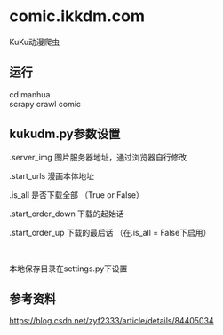 # comic.ikkdm.com
KuKu动漫爬虫

## 运行 
cd manhua  
scrapy crawl comic

## kukudm.py参数设置
.server_img 图片服务器地址，通过浏览器自行修改

.start_urls 漫画本体地址

.is_all 是否下载全部 （True or False）

.start_order_down 下载的起始话

.start_order_up 下载的最后话 （在.is_all = False下启用）

<br>

本地保存目录在settings.py下设置

## 参考资料
https://blog.csdn.net/zyf2333/article/details/84405034
